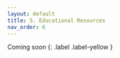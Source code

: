 ```yaml
---
layout: default
title: 5. Educational Resources
nav_order: 6
---
```


Coming soon 
{: .label .label-yellow }
